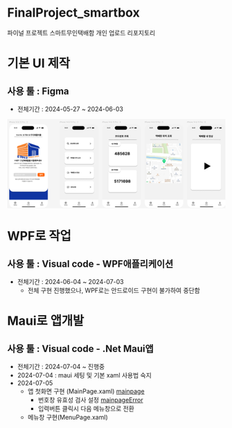 # FinalProject_smartbox
파이널 프로젝트 스마트무인택배함 개인 업로드 리포지토리

# 기본 UI 제작 
## 사용 툴 : Figma
- 전체기간 : 2024-05-27 ~ 2024-06-03

![피그마](https://raw.githubusercontent.com/hyeily0627/FinalProject_smartbox/main/images/003.png) 

# WPF로 작업
## 사용 툴 : Visual code - WPF애플리케이션
- 전체기간 : 2024-06-04 ~ 2024-07-03
  - 전체 구현 진행했으나, WPF로는 안드로이드 구현이 불가하여 중단함 

# Maui로 앱개발 
## 사용 툴 : Visual code - .Net Maui앱 
- 전체기간 : 2024-07-04 ~ 진행중
- 2024-07-04 : maui 세팅 및 기본 xaml 사용법 숙지
- 2024-07-05
  - 앱 첫화면 구현 (MainPage.xaml) [mainpage](https://raw.githubusercontent.com/hyeily0627/FinalProject_smartbox/main/images/001.png) 
    - 번호창 유효성 검사 설정 [mainpageError](https://raw.githubusercontent.com/hyeily0627/FinalProject_smartbox/main/images/002.png) 
    - 입력버튼 클릭시 다음 메뉴창으로 전환
  - 메뉴창 구현(MenuPage.xaml) 
